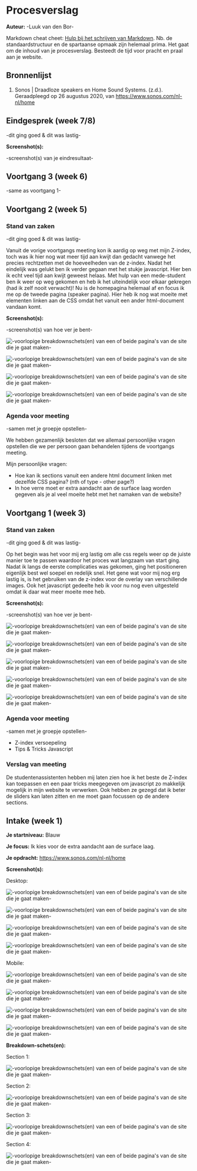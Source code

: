 # Procesverslag
**Auteur:** -Luuk van den Bor-

Markdown cheat cheet: [Hulp bij het schrijven van Markdown](https://github.com/adam-p/markdown-here/wiki/Markdown-Cheatsheet). Nb. de standaardstructuur en de spartaanse opmaak zijn helemaal prima. Het gaat om de inhoud van je procesverslag. Besteedt de tijd voor pracht en praal aan je website.



## Bronnenlijst
1. Sonos | Draadloze speakers en Home Sound Systems. (z.d.). 
Geraadpleegd op 26 augustus 2020, van https://www.sonos.com/nl-nl/home




## Eindgesprek (week 7/8)

-dit ging goed & dit was lastig-

**Screenshot(s):**

-screenshot(s) van je eindresultaat-



## Voortgang 3 (week 6)

-same as voortgang 1-



## Voortgang 2 (week 5)

### Stand van zaken

-dit ging goed & dit was lastig-

Vanuit de vorige voortgangs meeting kon ik aardig op weg met mijn Z-index, toch was ik hier nog wat meer tijd aan kwijt dan gedacht
vanwege het precies rechtzetten met de hoeveelheden van de z-index. Nadat het eindelijk was gelukt ben ik verder gegaan met het
stukje javascript. Hier ben ik echt veel tijd aan kwijt geweest helaas. Met hulp van een mede-student ben ik weer op weg gekomen
en heb ik het uiteindelijk voor elkaar gekregen (had ik zelf nooit verwacht)! Nu is de homepagina helemaal af en focus ik me op
de tweede pagina (speaker pagina). Hier heb ik nog wat moeite met elementen linken aan de CSS omdat het vanuit een ander
html-document vandaan komt.   

**Screenshot(s):**

-screenshot(s) van hoe ver je bent-

![-voorlopige breakdownschets(en) van een of beide pagina's van de site die je gaat maken-](images/voortgang2_0.JPG)

![-voorlopige breakdownschets(en) van een of beide pagina's van de site die je gaat maken-](images/voortgang2_1.JPG)

![-voorlopige breakdownschets(en) van een of beide pagina's van de site die je gaat maken-](images/voortgang2_2.JPG)

![-voorlopige breakdownschets(en) van een of beide pagina's van de site die je gaat maken-](images/voortgang2_3.JPG)

### Agenda voor meeting

-samen met je groepje opstellen-

We hebben gezamenlijk besloten dat we allemaal persoonlijke vragen opstellen die we per persoon gaan behandelen tijdens
de voortgangs meeting.

Mijn persoonlijke vragen:

- Hoe kan ik sections vanuit een andere html document linken met dezelfde CSS pagina? (nth of type - other page?)
- In hoe verre moet er extra aandacht aan de surface laag worden gegeven als je al veel moeite hebt met het namaken van de website?


## Voortgang 1 (week 3)

### Stand van zaken

-dit ging goed & dit was lastig-

Op het begin was het voor mij erg lastig om alle css regels weer op de juiste manier toe te passen waardoor
het proces wat langzaam van start ging. Nadat ik langs de eerste complicaties was gekomen, ging het positioneren eigenlijk
best wel soepel en redelijk snel. Het gene wat voor mij nog erg lastig is, is het gebruiken van de z-index voor de overlay
van verschillende images. Ook het javascript gedeelte heb ik voor nu nog even uitgesteld omdat ik daar wat meer moeite mee heb.

**Screenshot(s):**

-screenshot(s) van hoe ver je bent-

![-voorlopige breakdownschets(en) van een of beide pagina's van de site die je gaat maken-](images/voortgang1.JPG)

![-voorlopige breakdownschets(en) van een of beide pagina's van de site die je gaat maken-](images/voortgang2.JPG)

![-voorlopige breakdownschets(en) van een of beide pagina's van de site die je gaat maken-](images/voortgang3.JPG)

![-voorlopige breakdownschets(en) van een of beide pagina's van de site die je gaat maken-](images/voortgang4.JPG)

![-voorlopige breakdownschets(en) van een of beide pagina's van de site die je gaat maken-](images/voortgang5.JPG)

### Agenda voor meeting

-samen met je groepje opstellen-

- Z-index versoepeling
- Tips & Tricks Javascript

### Verslag van meeting

De studentenassistenten hebben mij laten zien hoe ik het beste de Z-index kan toepassen en een paar tricks meegegeven
om javascript zo makkelijk mogelijk in mijn website te verwerken. Ook hebben ze gezegd dat ik beter de sliders kan laten 
zitten en me moet gaan focussen op de andere sections.


## Intake (week 1)

**Je startniveau:** Blauw

**Je focus:** Ik kies voor de extra aandacht aan de surface laag.

**Je opdracht:** https://www.sonos.com/nl-nl/home

**Screenshot(s):** 

Desktop:

![-voorlopige breakdownschets(en) van een of beide pagina's van de site die je gaat maken-](images/sonoshome.JPG)

![-voorlopige breakdownschets(en) van een of beide pagina's van de site die je gaat maken-](images/sonoshome1.JPG)

![-voorlopige breakdownschets(en) van een of beide pagina's van de site die je gaat maken-](images/sonoshome2.JPG)

![-voorlopige breakdownschets(en) van een of beide pagina's van de site die je gaat maken-](images/sonoshome3.JPG)

Mobile:

![-voorlopige breakdownschets(en) van een of beide pagina's van de site die je gaat maken-](images/mobile.jpeg)

![-voorlopige breakdownschets(en) van een of beide pagina's van de site die je gaat maken-](images/mobile1.jpeg)

![-voorlopige breakdownschets(en) van een of beide pagina's van de site die je gaat maken-](images/mobile2.jpeg)

![-voorlopige breakdownschets(en) van een of beide pagina's van de site die je gaat maken-](images/mobile3.jpeg)

**Breakdown-schets(en):**

Section 1:

![-voorlopige breakdownschets(en) van een of beide pagina's van de site die je gaat maken-](images/breakdown.JPG)

Section 2:

![-voorlopige breakdownschets(en) van een of beide pagina's van de site die je gaat maken-](images/breakdown1.JPG)

Section 3:

![-voorlopige breakdownschets(en) van een of beide pagina's van de site die je gaat maken-](images/breakdown2.JPG)

Section 4:

![-voorlopige breakdownschets(en) van een of beide pagina's van de site die je gaat maken-](images/breakdown3.JPG)
